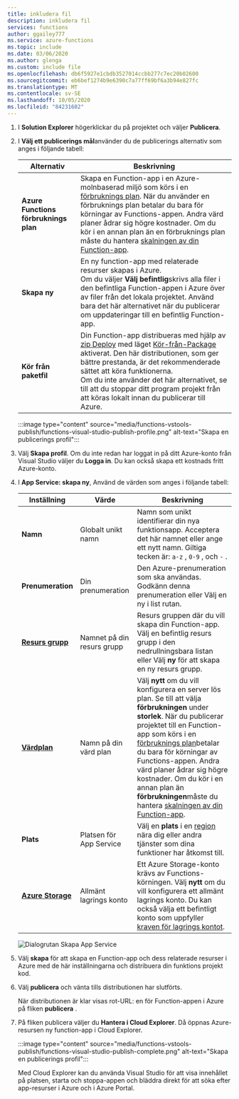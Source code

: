 ```yaml
---
title: inkludera fil
description: inkludera fil
services: functions
author: ggailey777
ms.service: azure-functions
ms.topic: include
ms.date: 03/06/2020
ms.author: glenga
ms.custom: include file
ms.openlocfilehash: db6f5927e1cbdb3527014ccbb277c7ec20b02600
ms.sourcegitcommit: eb6bef1274b9e6390c7a77ff69bf6a3b94e827fc
ms.translationtype: MT
ms.contentlocale: sv-SE
ms.lasthandoff: 10/05/2020
ms.locfileid: "84231602"
---
```

1. I **Solution Explorer** högerklickar du på projektet och väljer **Publicera**.

1. I **Välj ett publicerings mål**använder du de publicerings alternativ som anges i följande tabell: 

    | Alternativ      | Beskrivning                                |
    | ------------ |  -------------------------------------------------- |
    | **Azure Functions förbruknings plan** | Skapa en Function-app i en Azure-molnbaserad miljö som körs i en [förbruknings plan](../articles/azure-functions/functions-scale.md#consumption-plan). När du använder en förbruknings plan betalar du bara för körningar av Functions-appen. Andra värd planer ådrar sig högre kostnader. Om du kör i en annan plan än en förbruknings plan måste du hantera [skalningen av din Function-app](../articles/azure-functions/functions-scale.md).| 
    | **Skapa ny** | En ny function-app med relaterade resurser skapas i Azure. <br/>Om du väljer **Välj befintlig**skrivs alla filer i den befintliga Function-appen i Azure över av filer från det lokala projektet. Använd bara det här alternativet när du publicerar om uppdateringar till en befintlig Function-app. |
    | **Kör från paketfil** | Din Function-app distribueras med hjälp av [zip Deploy](../articles/azure-functions/functions-deployment-technologies.md#zip-deploy) med läget [Kör-från-Package](../articles/azure-functions/run-functions-from-deployment-package.md) aktiverat. Den här distributionen, som ger bättre prestanda, är det rekommenderade sättet att köra funktionerna. <br/>Om du inte använder det här alternativet, se till att du stoppar ditt program projekt från att köras lokalt innan du publicerar till Azure. |

    :::image type="content" source="media/functions-vstools-publish/functions-visual-studio-publish-profile.png" alt-text="Skapa en publicerings profil":::


1. Välj **Skapa profil**. Om du inte redan har loggat in på ditt Azure-konto från Visual Studio väljer du **Logga in**. Du kan också skapa ett kostnads fritt Azure-konto.

1. I **App Service: skapa ny**, Använd de värden som anges i följande tabell:

    | Inställning      | Värde  | Beskrivning                                |
    | ------------ |  ------- | -------------------------------------------------- |
    | **Namn** | Globalt unikt namn | Namn som unikt identifierar din nya funktionsapp. Acceptera det här namnet eller ange ett nytt namn. Giltiga tecken är: `a-z` , `0-9` , och `-` . |
    | **Prenumeration** | Din prenumeration | Den Azure-prenumeration som ska användas. Godkänn denna prenumeration eller Välj en ny i list rutan. |
    | **[Resurs grupp](../articles/azure-resource-manager/management/overview.md)** | Namnet på din resurs grupp |  Resurs gruppen där du vill skapa din Function-app. Välj en befintlig resurs grupp i den nedrullningsbara listan eller Välj **ny** för att skapa en ny resurs grupp.|
    | **[Värdplan](../articles/azure-functions/functions-scale.md)** | Namn på din värd plan | Välj **nytt** om du vill konfigurera en server lös plan. Se till att välja **förbrukningen** under **storlek**. När du publicerar projektet till en Function-app som körs i en [förbruknings plan](../articles/azure-functions/functions-scale.md#consumption-plan)betalar du bara för körningar av Functions-appen. Andra värd planer ådrar sig högre kostnader. Om du kör i en annan plan än **förbrukningen**måste du hantera [skalningen av din Function-app](../articles/azure-functions/functions-scale.md).  |
    | **Plats** | Platsen för App Service | Välj en **plats** i en [region](https://azure.microsoft.com/regions/) nära dig eller andra tjänster som dina funktioner har åtkomst till. |
    | **[Azure Storage](../articles/storage/common/storage-account-create.md)** | Allmänt lagrings konto | Ett Azure Storage-konto krävs av Functions-körningen. Välj **nytt** om du vill konfigurera ett allmänt lagrings konto. Du kan också välja ett befintligt konto som uppfyller [kraven för lagrings kontot](../articles/azure-functions/functions-scale.md#storage-account-requirements).  |

    ![Dialogrutan Skapa App Service](./media/functions-vstools-publish/functions-visual-studio-publish.png)

1. Välj **skapa** för att skapa en Function-app och dess relaterade resurser i Azure med de här inställningarna och distribuera din funktions projekt kod. 

1. Välj **publicera** och vänta tills distributionen har slutförts. 

    När distributionen är klar visas rot-URL: en för Function-appen i Azure på fliken **publicera** . 
    
1.  På fliken publicera väljer du **Hantera i Cloud Explorer**. Då öppnas Azure-resursen ny function-app i Cloud Explorer. 
    
    :::image type="content" source="media/functions-vstools-publish/functions-visual-studio-publish-complete.png" alt-text="Skapa en publicerings profil":::
    
    Med Cloud Explorer kan du använda Visual Studio för att visa innehållet på platsen, starta och stoppa-appen och bläddra direkt för att söka efter app-resurser i Azure och i Azure Portal. 